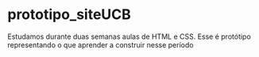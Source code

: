 # prototipo_siteUCB
Estudamos durante duas semanas aulas de HTML e CSS. Esse é protótipo representando o que aprender a construir nesse período 
